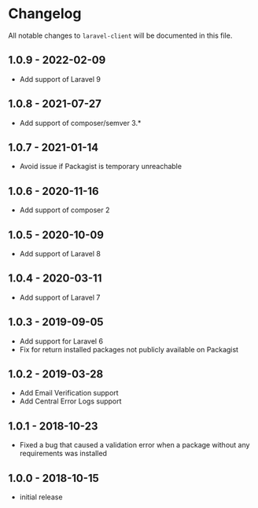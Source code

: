 # Changelog

All notable changes to `laravel-client` will be documented in this file.

## 1.0.9 - 2022-02-09
-  Add support of Laravel 9

## 1.0.8 - 2021-07-27
- Add support of composer/semver 3.*

## 1.0.7 - 2021-01-14
- Avoid issue if Packagist is temporary unreachable

## 1.0.6 - 2020-11-16

- Add support of composer 2

## 1.0.5 - 2020-10-09

- Add support of Laravel 8

## 1.0.4 - 2020-03-11

- Add support of Laravel 7

## 1.0.3 - 2019-09-05

- Add support for Laravel 6
- Fix for return installed packages not publicly available on Packagist

## 1.0.2 - 2019-03-28

- Add Email Verification support
- Add Central Error Logs support

## 1.0.1 - 2018-10-23

- Fixed a bug that caused a validation error when a package without any requirements was installed

## 1.0.0 - 2018-10-15

- initial release
